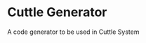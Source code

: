 [//]: # ({% raw %})

# Cuttle Generator
A code generator to be used in Cuttle System

[//]: # ({% endraw %})
